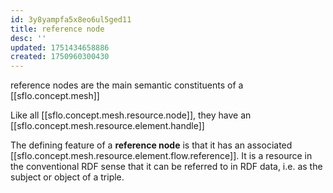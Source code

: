 ```yaml
---
id: 3y8yampfa5x8eo6ul5ged11
title: reference node
desc: ''
updated: 1751434658886
created: 1750960300430
---
```


reference nodes are the main semantic constituents of a [[sflo.concept.mesh]]

Like all [[sflo.concept.mesh.resource.node]], they have an [[sflo.concept.mesh.resource.element.handle]]

The defining feature of a **reference node** is that it has an associated [[sflo.concept.mesh.resource.element.flow.reference]]. It is a resource in the conventional RDF sense that it can be referred to in RDF data, i.e. as the subject or object of a triple.
